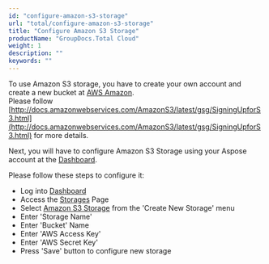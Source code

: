 ```yaml
---
id: "configure-amazon-s3-storage"
url: "total/configure-amazon-s3-storage"
title: "Configure Amazon S3 Storage"
productName: "GroupDocs.Total Cloud"
weight: 1
description: ""
keywords: ""
---
```


To use Amazon S3 storage, you have to create your own account and create a new bucket at [AWS Amazon](http://aws.amazon.com).\
Please follow [http://docs.amazonwebservices.com/AmazonS3/latest/gsg/SigningUpforS3.html](http://docs.amazonwebservices.com/AmazonS3/latest/gsg/SigningUpforS3.html) for more details.


Next, you will have to configure Amazon S3 Storage using your Aspose account at the [Dashboard](https://dashboard.groupdocs.cloud).

Please follow these steps to configure it:

* Log into [Dashboard](https://dashboard.groupdocs.cloud)
* Access the [Storages](https://dashboard.groupdocs.cloud/storages) Page
* Select [Amazon S3 Storage](https://dashboard.groupdocs.cloud/storages/amazons3/create) from the 'Create New Storage' menu
* Enter 'Storage Name'
* Enter 'Bucket' Name
* Enter 'AWS Access Key'
* Enter 'AWS Secret Key'
* Press 'Save' button to configure new storage